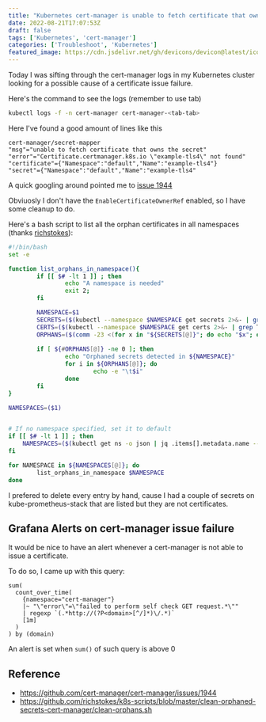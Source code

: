 ```yaml
---
title: "Kubernetes cert-manager is unable to fetch certificate that owns the secret"
date: 2022-08-21T17:07:53Z
draft: false
tags: ['Kubernetes', 'cert-manager']
categories: ['Troubleshoot', 'Kubernetes']
featured_image: https://cdn.jsdelivr.net/gh/devicons/devicon@latest/icons/kubernetes/kubernetes-original.svg
---
```



Today I was sifting through the cert-manager logs in my Kubernetes cluster looking for a possible cause of a certificate issue failure.

Here's the command to see the logs (remember to use tab)


```bash
kubectl logs -f -n cert-manager cert-manager-<tab-tab>
```

Here I've found a good amount of lines like this

```log
cert-manager/secret-mapper 
"msg"="unable to fetch certificate that owns the secret" 
"error"="Certificate.certmanager.k8s.io \"example-tls4\" not found" 
"certificate"={"Namespace":"default","Name":"example-tls4"} 
"secret"={"Namespace":"default","Name":"example-tls4"
```

A quick googling around pointed me to [issue 1944](https://github.com/cert-manager/cert-manager/issues/1944)

Obviuosly I don't have the `EnableCertificateOwnerRef` enabled, so I have some cleanup to do.

Here's a bash script to list all the orphan certificates in all namespaces (thanks [richstokes](https://github.com/richstokes/k8s-scripts/blob/master/clean-orphaned-secrets-cert-manager/clean-orphans.sh)):


```bash
#!/bin/bash
set -e

function list_orphans_in_namespace(){
        if [[ $# -lt 1 ]] ; then
                echo "A namespace is needed"
                exit 2;
        fi

        NAMESPACE=$1
        SECRETS=($(kubectl --namespace $NAMESPACE get secrets 2>&- | grep tls | awk '{print $1}'))
        CERTS=($(kubectl --namespace $NAMESPACE get certs 2>&- | grep True | awk '{print $1}'))
        ORPHANS=($(comm -23 <(for x in "${SECRETS[@]}"; do echo "$x"; done | sort) <(for x in "${CERTS[@]}"; do echo "$x"; done | sort)))
                
        if [ ${#ORPHANS[@]} -ne 0 ]; then
                echo "Orphaned secrets detected in ${NAMESPACE}"
                for i in ${ORPHANS[@]}; do
                        echo -e "\t$i"
                done
        fi
}

NAMESPACES=($1)


# If no namespace specified, set it to default
if [[ $# -lt 1 ]] ; then
    NAMESPACES=($(kubectl get ns -o json | jq .items[].metadata.name --raw-output))  # Array of all namespaces
fi

for NAMESPACE in ${NAMESPACES[@]}; do
        list_orphans_in_namespace $NAMESPACE
done


```

I prefered to delete every entry by hand, cause I had a couple of secrets on kube-prometheus-stack that are listed but they are not certificates.


## Grafana Alerts on cert-manager issue failure

It would be nice to have an alert whenever a cert-manager is not able to issue a certificate.

To do so, I came up with this query:

```grafana-query
sum(
  count_over_time(
    {namespace="cert-manager"} 
    |~ "\"error\"=\"failed to perform self check GET request.*\""
    | regexp `(.*http://(?P<domain>[^/]*)\/.*)`
    [1m]
  )
) by (domain)
```

An alert is set when `sum()` of such query is above 0

## Reference

* https://github.com/cert-manager/cert-manager/issues/1944
* https://github.com/richstokes/k8s-scripts/blob/master/clean-orphaned-secrets-cert-manager/clean-orphans.sh
